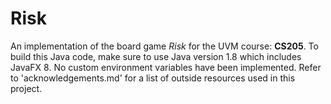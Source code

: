 # Risk
An implementation of the board game *Risk* for the UVM course: **CS205**.
To build this Java code, make sure to use Java version 1.8 which includes JavaFX 8. No custom environment variables 
have been implemented. Refer to 'acknowledgements.md' for a list of outside resources used in this project.

